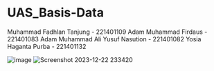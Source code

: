 # UAS_Basis-Data

Muhammad Fadhlan Tanjung - 221401109
Adam Muhammad Firdaus - 221401083
Adam Muhammad Ali Yusuf Nasution - 221401082
Yosia Haganta Purba - 221401132

![image](https://github.com/muhfadtz/UAS_Basis-Data/assets/113976833/9da62020-ecfe-4f58-998e-6e196e7a7607)
![Screenshot 2023-12-22 233420](https://github.com/muhfadtz/UAS_Basis-Data/assets/113976833/4ca6d010-de91-460e-a262-5e64cc68dc0b)
